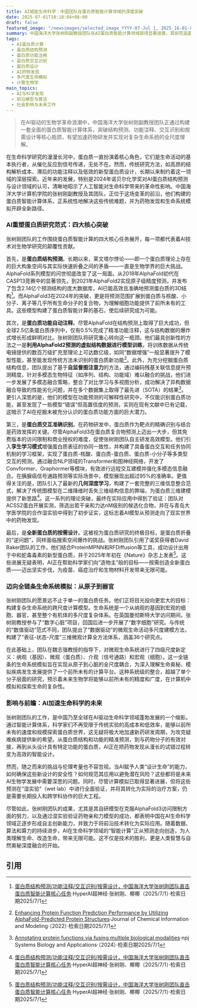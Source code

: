```yaml
---
title: AI赋能生命科学：中国团队在蛋白质智能计算领域的深度突破
date: 2025-07-01T18:10:04+08:00
draft: false
featured_image: "/newsimages/selected_image_YYYY-07-Jul 1, 2025_16-01-09-204.jpg"
summary: 中国海洋大学张树刚副教授团队在AI蛋白质智能计算领域取得显著进展，其研究涵盖结构预测、功能注释、交互识别和按需设计四大核心任务。通过创新性地利用AI模型（包括AlphaFold及其自研方法）解决传统生物学挑战，团队不仅加速了药物发现过程，更致力于构建从原子到器官的复杂生命系统多尺度模拟体系，预示着AI在生命科学研究中更广阔的未来应用与深远影响。
tags: 
  - AI蛋白质计算
  - 蛋白质结构预测
  - 蛋白质功能注释
  - 蛋白质交互识别
  - 蛋白质设计
  - AI药物发现
  - 多尺度生命模拟
  - 计算生物学
main_topics: 
  - AI与科学发现
  - 前沿模型与算法
  - 社会影响与未来工作
---
```


> 在AI驱动的生物学革命浪潮中，中国海洋大学张树刚副教授团队正通过构建一套全面的蛋白质智能计算体系，突破结构预测、功能注释、交互识别和按需设计等核心瓶颈，有望加速药物研发并实现对复杂生命系统的全尺度理解。

在生命科学研究的漫漫长河中，蛋白质一直扮演着核心角色，它们是生命活动的基本执行者，从催化反应到信号传递，无处不在。然而，传统研究方法，如高昂的结构解析成本、滞后的功能注释以及低效的新型蛋白质设计，长期以来制约着这一领域的深层探索。近年来的发展，特别是2024年诺贝尔化学奖对AI蛋白质结构预测与设计领域的认可，清晰地昭示了人工智能对生命科学带来的革命性影响。中国海洋大学计算机学院的张树刚副教授及其团队，正位于这场变革的前沿，他们构建的蛋白质智能计算体系，正系统性地解决这些传统难题，并为药物发现和生命系统模拟开辟全新路径。

### AI重塑蛋白质研究范式：四大核心突破

张树刚团队的工作围绕蛋白质智能计算的四大核心任务展开，每一项都代表着AI技术对生物学研究的颠覆性贡献。

首先，是**蛋白质结构预测**。长期以来，莱文塔尔悖论——即一个蛋白质理论上存在的巨大构象空间与其实际快速折叠之间的矛盾——一直是生物学界的巨大挑战。AlphaFold系列模型的问世彻底改变了这一局面。从2018年AlphaFold初代在CASP13竞赛中的显著领先，到2021年AlphaFold2实现原子级精度预测，并发布了包含2.14亿个预测结构的庞大数据库，AI已能高效且准确地预测蛋白质的3D结构[^1]。而AlphaFold3在2024年的突破，更是将预测范围扩展到蛋白质与核酸、小分子、离子等几乎所有生命分子的复合物，为理解细胞功能提供了前所未有的工具。这些模型构建了蛋白质智能计算的基石，使后续研究成为可能。

其次，是**蛋白质功能自动注释**。尽管AlphaFold在结构预测上取得了巨大成功，但全球2.5亿条蛋白质序列中，仅有0.5%完成了精准功能注释，这与结构数据的爆炸式增长形成鲜明对比。张树刚团队将研究重心转向这一瓶颈。他们最具创新性的方法之一是**利用AlphaFold2预测的虚拟结构数据进行模型训练**，将训练数据从传统电镜提供的数百万级扩充至理论上可达数亿级，如同“数据增强”一般显著提升了模型性能，甚至能发现传统方法未识别的蛋白质新功能[^2]。此外，为充分挖掘蛋白质结构信息，团队提出了基于**自监督图注意力**的方法，通过编码残基关联信息提升预测精度。针对多模态生物特征（如序列、结构、功能域）难以融合的挑战，他们进一步发展了多模态融合策略，整合了对比学习与多视图分析，成功解决了异构数据融合导致的性能劣化问题，并在多个数据集上取得了最先进（SOTA）的结果[^3]。更引人深思的是，他们的模型在功能预测的可解释性研究中，不仅能识别蛋白质功能，甚至发现了一些模型“错误”但高置信度的预测，实则在现有文献中已有记载，这暗示了AI在挖掘未被充分认识的蛋白质功能方面的巨大潜力。

第三，是**蛋白质交互准确识别**。在药物研发中，蛋白质作为靶点的精确识别与结合是药效发挥的关键。尽管AlphaFold3在蛋白质复合物预测上迈出一大步，但其免费版本的访问限制和商业授权的难度，促使张树刚团队自主研发高效模型。他们引入**孪生学习模式**增强蛋白质表征的协同一致性，并构建了具备蛋白交互和任务协同机制的学习框架，实现了蛋白质-核酸、蛋白质-蛋白质、蛋白质-小分子等多类型交互的预测。通过融合NLP领域的Transformer和图神经网络，开发了Convformer、Graphormer等模块，有效进行远程交互建模并强化多模态信息融合。在胰腺癌信号通路预测等实际场景中，模型展现出超过95%的准确率。更值得关注的是，团队引入了最新的**几何深度学习**，构建了一套完整的三维信息整合范式，解决了传统图模型在二维降维时丢失三维结构信息的弊端，为蛋白质三维建模提供了新思路[^4]。这一系列的理论突破，最终在实际应用中得到了验证：团队对ACSS2蛋白开展实测，筛选出若干亲和力达nM级别的候选化合物，并在与青岛大学医学院的合作湿实验中得到了初步证实，这标志着AI模型从预测走向了现实世界中的药物发现。

最后，是**全新蛋白质的按需设计**。这被视为蛋白质研究的终极目标，是蛋白质折叠的“逆问题”，同样面临搜索空间爆炸的挑战。张树刚团队引用了诺奖获得者David Baker团队的工作，他们结合ProteinMPNN和RFDiffusion等工具，成功设计出用于中和蛇毒毒素的新型蛋白质，并于2025年年初在《Nature》杂志上发表[^5]。这些进展无疑表明，AI正在帮助科学家们向“造物主”般的目标——按需创造全新蛋白质——迈出坚实步伐，为疫苗、癌症治疗和生物材料开发带来无限可能。

### 迈向全链条生命系统模拟：从原子到器官

张树刚团队的愿景远不止于单一的蛋白质任务。他们正将目光投向更宏大的目标：构建复杂生命系统的跨尺度计算模型。生命系统是一个从纳观的基因到宏观的细胞、器官，甚至整个有机体的多尺度复杂体系。在英国曼彻斯特大学访问期间，张树刚教授参与了“数字心脏”项目，回国后进一步开展了“数字细胞”研究。与传统的“数值驱动”范式不同，团队提出了“数据驱动”的微观生命活动多尺度建模方法，构建了“表征-状态-尺度”三维微观计算全方法体系，涵盖36个研究点。

在此基础上，团队在魏志强教授的指导下，对微观生命系统进行了四级尺度新定义：纳观（基因）、微观（蛋白质）、介观（信号通路）和宏观（细胞）。这一全链条的生命系统模拟旨在实现从原子到心脏的全尺度耦合，为深入理解生命奥秘、模拟疾病发生发展提供了一个前所未有的计算平台。这种系统级的整合，超越了单个分子层面的研究，预示着未来生物学将能够以前所未有的精度和广度，在计算机中模拟和探索生命的复杂性。

### 影响与前瞻：AI加速生命科学的未来

张树刚团队的工作，是中国乃至全球在AI驱动生命科学领域蓬勃发展的一个缩影。通过智能计算体系，科学家们不再受限于传统实验的高成本和低效率，能够以前所未有的速度和规模探索蛋白质世界，这无疑将极大地加速新药研发周期，为攻克疑难疾病提供新的希望。从蛋白质结构和功能的精准预测，到与药物分子的有效对接，再到从头设计具有特定功能的蛋白质，AI正在把药物发现从漫长的试错过程转变为高效的智能设计。

然而，随之而来的挑战与伦理考量也不容忽视。当AI赋予人类“设计生命”的能力，如何确保这些新设计的安全性？如何规范其应用以避免潜在风险？这些都将是未来AI生物学发展中需要深思的问题。同时，尽管计算模拟已取得显著进展，但将这些预测在“湿实验”（wet lab）中进行全面验证，并将其转化为实际的治疗方案，仍是需要长期投入和跨学科协作的巨大工程。

尽管如此，张树刚团队的成果，尤其是其自研模型在克服AlphaFold3访问限制方面的努力，以及通过湿实验验证药物亲和力模型的成功，都表明中国在AI生命科学领域正逐步形成自主创新能力，并致力于将前沿技术转化为实际应用。随着数据、算法和算力的持续进步，AI在生命科学领域的“智能计算”正从预测走向创造，为人类理解生命、改造生命，带来无限可能。这不仅是技术的胜利，更是人类智慧与自然奥秘深度融合的开始。

## 引用

[^1]: [蛋白质结构预测/功能注释/交互识别/按需设计，中国海洋大学张树刚团队直击蛋白质智能计算核心任务](https://m.36kr.com/p/3360026500466441)·HyperAI超神经·张树刚、椰椰（2025/7/1）·检索日期2025/7/1
[^2]: [Enhancing Protein Function Prediction Performance by Utilizing AlphaFold-Predicted Protein Structures](https://pubs.acs.org/doi/10.1021/acs.jcim.2c00885)·Journal of Chemical Information and Modeling·（2022）·检索日期2025/7/1
[^3]: [Annotating protein functions via fusing multiple biological modalities](https://www.nature.com/articles/s42003-024-07411-y)·npj Systems Biology and Applications·（2024）·检索日期2025/7/1
[^4]: [蛋白质结构预测/功能注释/交互识别/按需设计，中国海洋大学张树刚团队直击蛋白质智能计算核心任务](https://m.36kr.com/p/3360026500466441)·HyperAI超神经·张树刚、椰椰（2025/7/1）·检索日期2025/7/1
[^5]: [蛋白质结构预测/功能注释/交互识别/按需设计，中国海洋大学张树刚团队直击蛋白质智能计算核心任务](https://m.36kr.com/p/3360026500466441)·HyperAI超神经·张树刚、椰椰（2025/7/1）·检索日期2025/7/1

